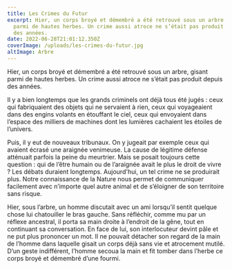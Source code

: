 ```yaml
---
title: Les Crimes du Futur
excerpt: Hier, un corps broyé et démembré a été retrouvé sous un arbre, gisant
  parmi de hautes herbes. Un crime aussi atroce ne s’était pas produit depuis
  des années.
date: 2022-06-28T21:01:12.350Z
coverImage: /uploads/les-crimes-du-futur.jpg
altImage: Arbre
---
```

Hier, un corps broyé et démembré a été retrouvé sous un arbre, gisant parmi de hautes herbes. Un crime aussi atroce ne s’était pas produit depuis des années.

Il y a bien longtemps que les grands criminels ont déjà tous été jugés : ceux qui fabriquaient des objets qui ne servaient à rien, ceux qui voyageaient dans des engins volants en étouffant le ciel, ceux qui envoyaient dans l’espace des milliers de machines dont les lumières cachaient les étoiles de l’univers.

Puis, il y eut de nouveaux tribunaux. On y jugeait par exemple ceux qui avaient écrasé une araignée venimeuse. La cause de légitime défense atténuait parfois la peine du meurtrier. Mais se posait toujours cette question : qui de l’être humain ou de l’araignée avait le plus le droit de vivre ? Les débats duraient longtemps. Aujourd'hui, un tel crime ne se produirait plus. Notre connaissance de la Nature nous permet de communiquer facilement avec n’importe quel autre animal et de s’éloigner de son territoire sans risque.

Hier, sous l’arbre, un homme discutait avec un ami lorsqu’il sentit quelque chose lui chatouiller le bras gauche. Sans réfléchir, comme mu par un réflexe ancestral, il porta sa main droite à l’endroit de la gêne, tout en continuant sa conversation. En face de lui, son interlocuteur devint pâle et ne put plus prononcer un mot. Il ne pouvait détacher son regard de la main de l’homme dans laquelle gisait un corps déjà sans vie et atrocement mutilé. D’un geste indifférent, l’homme secoua la main et fit tomber dans l’herbe ce corps broyé et démembré d’une fourmi.